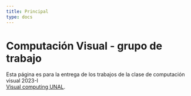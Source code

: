 ```yaml
---
title: Principal
type: docs
---
```


# Computación Visual -  grupo de trabajo

Esta página es para la entrega de los trabajos de la clase de computación visual 2023-I  
[Visual computing UNAL](https://visualcomputing.github.io).


